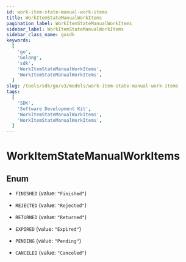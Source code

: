 ```yaml
---
id: work-item-state-manual-work-items
title: WorkItemStateManualWorkItems
pagination_label: WorkItemStateManualWorkItems
sidebar_label: WorkItemStateManualWorkItems
sidebar_class_name: gosdk
keywords:
  [
    'go',
    'Golang',
    'sdk',
    'WorkItemStateManualWorkItems',
    'WorkItemStateManualWorkItems',
  ]
slug: /tools/sdk/go/v3/models/work-item-state-manual-work-items
tags:
  [
    'SDK',
    'Software Development Kit',
    'WorkItemStateManualWorkItems',
    'WorkItemStateManualWorkItems',
  ]
---
```


# WorkItemStateManualWorkItems

## Enum

- `FINISHED` (value: `"Finished"`)

- `REJECTED` (value: `"Rejected"`)

- `RETURNED` (value: `"Returned"`)

- `EXPIRED` (value: `"Expired"`)

- `PENDING` (value: `"Pending"`)

- `CANCELED` (value: `"Canceled"`)
